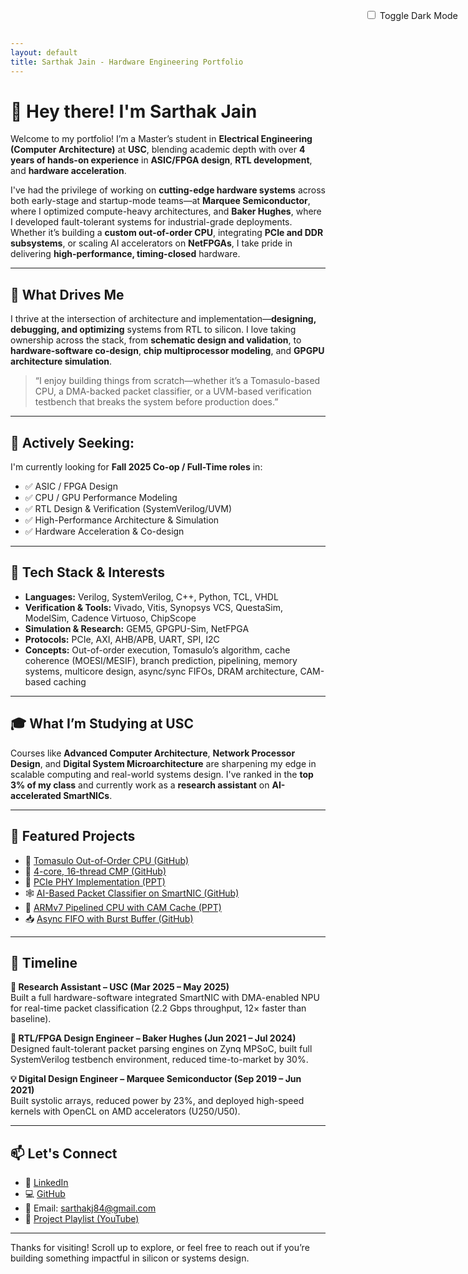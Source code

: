 ```yaml
---
layout: default
title: Sarthak Jain - Hardware Engineering Portfolio
---
```


<style>
/* Light/Dark Mode Toggle */
body.light-mode {
  background-color: #ffffff;
  color: #000000;
}
body.dark-mode {
  background-color: #0f0f0f;
  color: #f0f0f0;
}
.toggle-container {
  position: fixed;
  top: 1rem;
  right: 1rem;
}
.toggle-container label {
  cursor: pointer;
  font-size: 0.9rem;
}
</style>

<div class="toggle-container">
  <label>
    <input type="checkbox" id="modeToggle"> Toggle Dark Mode
  </label>
</div>

<script>
  const toggle = document.getElementById('modeToggle');
  toggle.addEventListener('change', function() {
    document.body.classList.toggle('dark-mode');
    document.body.classList.toggle('light-mode');
  });
  document.body.classList.add('light-mode');
</script>

# 👋 Hey there! I'm Sarthak Jain

Welcome to my portfolio! I’m a Master’s student in **Electrical Engineering (Computer Architecture)** at **USC**, blending academic depth with over **4 years of hands-on experience** in **ASIC/FPGA design**, **RTL development**, and **hardware acceleration**.

I've had the privilege of working on **cutting-edge hardware systems** across both early-stage and startup-mode teams—at **Marquee Semiconductor**, where I optimized compute-heavy architectures, and **Baker Hughes**, where I developed fault-tolerant systems for industrial-grade deployments. Whether it’s building a **custom out-of-order CPU**, integrating **PCIe and DDR subsystems**, or scaling AI accelerators on **NetFPGAs**, I take pride in delivering **high-performance, timing-closed** hardware.

---

## 🚀 What Drives Me

I thrive at the intersection of architecture and implementation—**designing, debugging, and optimizing** systems from RTL to silicon. I love taking ownership across the stack, from **schematic design and validation**, to **hardware-software co-design**, **chip multiprocessor modeling**, and **GPGPU architecture simulation**.

> “I enjoy building things from scratch—whether it’s a Tomasulo-based CPU, a DMA-backed packet classifier, or a UVM-based verification testbench that breaks the system before production does.”

---

## 🎯 Actively Seeking:

I'm currently looking for **Fall 2025 Co-op / Full-Time roles** in:
- ✅ ASIC / FPGA Design  
- ✅ CPU / GPU Performance Modeling  
- ✅ RTL Design & Verification (SystemVerilog/UVM)  
- ✅ High-Performance Architecture & Simulation  
- ✅ Hardware Acceleration & Co-design

---

## 🧠 Tech Stack & Interests

- **Languages:** Verilog, SystemVerilog, C++, Python, TCL, VHDL  
- **Verification & Tools:** Vivado, Vitis, Synopsys VCS, QuestaSim, ModelSim, Cadence Virtuoso, ChipScope  
- **Simulation & Research:** GEM5, GPGPU-Sim, NetFPGA  
- **Protocols:** PCIe, AXI, AHB/APB, UART, SPI, I2C  
- **Concepts:** Out-of-order execution, Tomasulo’s algorithm, cache coherence (MOESI/MESIF), branch prediction, pipelining, memory systems, multicore design, async/sync FIFOs, DRAM architecture, CAM-based caching  

---

## 🎓 What I’m Studying at USC

Courses like **Advanced Computer Architecture**, **Network Processor Design**, and **Digital System Microarchitecture** are sharpening my edge in scalable computing and real-world systems design. I've ranked in the **top 3% of my class** and currently work as a **research assistant** on **AI-accelerated SmartNICs**.

---

## 🔧 Featured Projects

- 🧠 [Tomasulo Out-of-Order CPU (GitHub)](https://github.com/SARTHAK-JAIN-ASIC/EE533/tree/main/OoO_CPU_Tomasulo)
- 🚀 [4-core, 16-thread CMP (GitHub)](https://github.com/SARTHAK-JAIN-ASIC/EE533/tree/main/Chip_Multiprocessor_4Core_16Thread)
- 🧲 [PCIe PHY Implementation (PPT)](https://github.com/SARTHAK-JAIN-ASIC/EE533/blob/main/PCIe_PHY_Project/PCIe_PHY_SarthakJain.pdf)
- 🕸 [AI-Based Packet Classifier on SmartNIC (GitHub)](https://github.com/SARTHAK-JAIN-ASIC/EE533/tree/main/AI_based_Network_Classification_NPU_Project/final_v6)
- 🧮 [ARMv7 Pipelined CPU with CAM Cache (PPT)](https://github.com/SARTHAK-JAIN-ASIC/EE533/blob/main/ARMv7_CPU_with_CAM_Cache/Presentation_ARMv7_Sarthak.pdf)
- 📥 [Async FIFO with Burst Buffer (GitHub)](https://github.com/SARTHAK-JAIN-ASIC/EE533/tree/main/Async_FIFO_with_LowLatencyBurstBuffer)

---

## 📅 Timeline

**🔬 Research Assistant – USC (Mar 2025 – May 2025)**  
Built a full hardware-software integrated SmartNIC with DMA-enabled NPU for real-time packet classification (2.2 Gbps throughput, 12× faster than baseline).

**💼 RTL/FPGA Design Engineer – Baker Hughes (Jun 2021 – Jul 2024)**  
Designed fault-tolerant packet parsing engines on Zynq MPSoC, built full SystemVerilog testbench environment, reduced time-to-market by 30%.

**💡 Digital Design Engineer – Marquee Semiconductor (Sep 2019 – Jun 2021)**  
Built systolic arrays, reduced power by 23%, and deployed high-speed kernels with OpenCL on AMD accelerators (U250/U50).

---

## 📫 Let's Connect

- 💼 [LinkedIn](https://www.linkedin.com/in/sarthak-jain-ms-ee/)
- 💻 [GitHub](https://github.com/SARTHAK-JAIN-ASIC)
- 📧 Email: sarthakj84@gmail.com  
- 🎥 [Project Playlist (YouTube)](https://youtube.com/playlist?list=PLLlDYTD17uuSVnh_l-IZ8kwdkERV3T-qU&si=0SrZ2BsS0m5h0ENy)

---

Thanks for visiting! Scroll up to explore, or feel free to reach out if you’re building something impactful in silicon or systems design.
